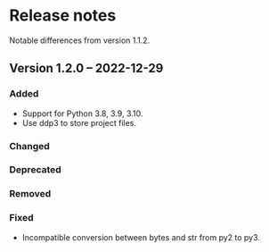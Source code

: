 # Release notes

Notable differences from version 1.1.2.

## Version 1.2.0 – 2022-12-29

### Added

- Support for Python 3.8, 3.9, 3.10.
- Use ddp3 to store project files.

### Changed

### Deprecated

### Removed

### Fixed

-  Incompatible conversion between bytes and str from py2 to py3.
